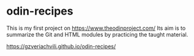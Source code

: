 # odin-recipes

This is my first project on https://www.theodinproject.com/
Its aim is to summarize the Git and HTML modules by practicing the taught material.

https://gzveriachvili.github.io/odin-recipes/
